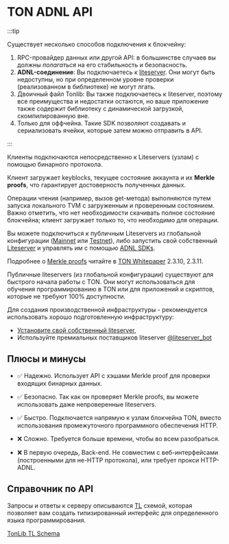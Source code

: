 # TON ADNL API

:::tip

Существует несколько способов подключения к блокчейну:

1. RPC-провайдер данных или другой API: в большинстве случаев вы должны *полагаться* на его стабильность и безопасность.
2. **ADNL-соединение**: Вы подключаетесь к [liteserver](/v3/guidelines/nodes/running-nodes/liteserver-node). Они могут быть недоступны, но при определенном уровне проверки (реализованном в библиотеке) не могут лгать.
3. Двоичный файл Tonlib: Вы также подключаетесь к liteserver, поэтому все преимущества и недостатки остаются, но ваше приложение также содержит библиотеку с динамической загрузкой, скомпилированную вне.
4. Только для оффчейна. Такие SDK позволяют создавать и сериализовать ячейки, которые затем можно отправить в API.

:::

Клиенты подключаются непосредственно к Liteservers (узлам) с помощью бинарного протокола.

Клиент загружает keyblocks, текущее состояние аккаунта и их **Merkle proofs**, что гарантирует достоверность полученных данных.

Операции чтения (например, вызов get-метода) выполняются путем запуска локального TVM с загруженным и проверенным состоянием. Важно отметить, что нет необходимости скачивать полное состояние блокчейна; клиент загружает только то, что необходимо для операции.

Вы можете подключиться к публичным Liteservers из глобальной конфигурации ([Mainnet](https://ton.org/global-config.json) или [Testnet](https://ton.org/testnet-global.config.json)), либо запустить свой собственный [Liteserver](/v3/documentation/infra/nodes/node-types) и управлять им с помощью [ADNL SDKs](/v3/guidelines/dapps/apis-sdks/sdk#overview).

Подробнее о [Merkle proofs](/v3/documentation/data-formats/tlb/proofs) читайте в [TON Whitepaper](https://ton.org/ton.pdf) 2.3.10, 2.3.11.

Публичные liteservers (из глобальной конфигурации) существуют для быстрого начала работы с TON. Они могут использоваться для обучения программированию в TON или для приложений и скриптов, которые не требуют 100% доступности.

Для создания производственной инфраструктуры - рекомендуется использовать хорошо подготовленную инфраструктуру:

- [Установите свой собственный liteserver](/v3/guidelines/nodes/running-nodes/liteserver-node),
- Используйте премиальных поставщиков liteserver [@liteserver_bot](https://t.me/liteserver_bot)

## Плюсы и минусы

- ✅ Надежно. Использует API с хэшами Merkle proof для проверки входящих бинарных данных.

- ✅ Безопасно. Так как он проверяет Merkle proofs, вы можете использовать даже непроверенные liteservers.

- ✅ Быстро. Подключается напрямую к узлам блокчейна TON, вместо использования промежуточного программного обеспечения HTTP.

- ❌ Сложно. Требуется больше времени, чтобы во всем разобраться.

- ❌ В первую очередь, Back-end. Не совместим с веб-интерфейсами (построенными для не-HTTP протокола), или требует прокси HTTP-ADNL.

## Справочник по API

Запросы и ответы к серверу описываются [TL](/v3/documentation/data-formats/tl) схемой, которая позволяет вам создать типизированный интерфейс для определенного языка программирования.

[TonLib TL Schema](https://github.com/ton-blockchain/ton/blob/master/tl/generate/scheme/tonlib_api.tl)
